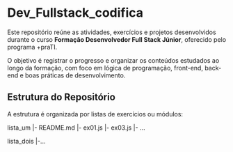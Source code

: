 # Dev_Fullstack_codifica

Este repositório reúne as atividades, exercícios e projetos desenvolvidos durante o curso **Formação Desenvolvedor Full Stack Júnior**, oferecido pelo programa +praTI.

O objetivo é registrar o progresso e organizar os conteúdos estudados ao longo da formação, com foco em lógica de programação, front-end, back-end e boas práticas de desenvolvimento.

## Estrutura do Repositório

A estrutura é organizada por listas de exercícios ou módulos:

lista_um
    |- README.md
    |- ex01.js
    |- ex03.js
    |- ...
    
lista_dois 
    |-...
